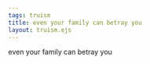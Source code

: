 ```yaml
---
tags: truism
title: even your family can betray you
layout: truism.ejs
---
```


even your family can betray you